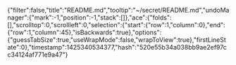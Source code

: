 {"filter":false,"title":"README.md","tooltip":"~/secret/README.md","undoManager":{"mark":-1,"position":-1,"stack":[]},"ace":{"folds":[],"scrolltop":0,"scrollleft":0,"selection":{"start":{"row":1,"column":0},"end":{"row":1,"column":45},"isBackwards":true},"options":{"guessTabSize":true,"useWrapMode":false,"wrapToView":true},"firstLineState":0},"timestamp":1425340534377,"hash":"520e55b34a038bb9ae2ef97cc34124af771e9a47"}